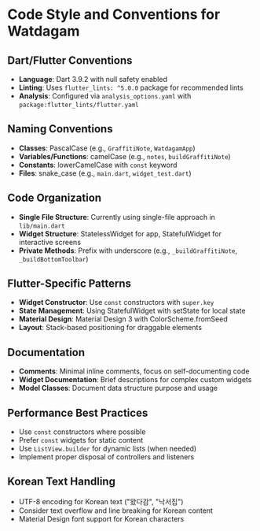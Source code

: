 # Code Style and Conventions for Watdagam

## Dart/Flutter Conventions
- **Language**: Dart 3.9.2 with null safety enabled
- **Linting**: Uses `flutter_lints: ^5.0.0` package for recommended lints
- **Analysis**: Configured via `analysis_options.yaml` with `package:flutter_lints/flutter.yaml`

## Naming Conventions
- **Classes**: PascalCase (e.g., `GraffitiNote`, `WatdagamApp`)
- **Variables/Functions**: camelCase (e.g., `notes`, `buildGraffitiNote`)
- **Constants**: lowerCamelCase with `const` keyword
- **Files**: snake_case (e.g., `main.dart`, `widget_test.dart`)

## Code Organization
- **Single File Structure**: Currently using single-file approach in `lib/main.dart`
- **Widget Structure**: StatelessWidget for app, StatefulWidget for interactive screens
- **Private Methods**: Prefix with underscore (e.g., `_buildGraffitiNote`, `_buildBottomToolbar`)

## Flutter-Specific Patterns
- **Widget Constructor**: Use `const` constructors with `super.key`
- **State Management**: Using StatefulWidget with setState for local state
- **Material Design**: Material Design 3 with ColorScheme.fromSeed
- **Layout**: Stack-based positioning for draggable elements

## Documentation
- **Comments**: Minimal inline comments, focus on self-documenting code
- **Widget Documentation**: Brief descriptions for complex custom widgets
- **Model Classes**: Document data structure purpose and usage

## Performance Best Practices
- Use `const` constructors where possible
- Prefer `const` widgets for static content
- Use `ListView.builder` for dynamic lists (when needed)
- Implement proper disposal of controllers and listeners

## Korean Text Handling
- UTF-8 encoding for Korean text ("왔다감", "낙서집")
- Consider text overflow and line breaking for Korean content
- Material Design font support for Korean characters